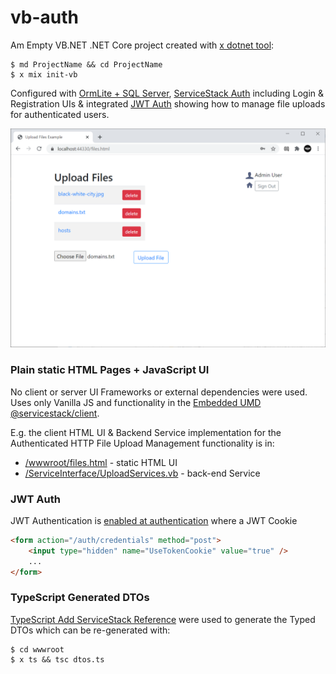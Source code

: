 # vb-auth

Am Empty VB.NET .NET Core project created with [x dotnet tool](https://docs.servicestack.net/dotnet-tool):

    $ md ProjectName && cd ProjectName
    $ x mix init-vb

Configured with [OrmLite + SQL Server](https://github.com/ServiceStack/ServiceStack.OrmLite), 
[ServiceStack Auth](https://docs.servicestack.net/authentication-and-authorization) including Login & Registration UIs
& integrated [JWT Auth](https://docs.servicestack.net/jwt-authprovider) showing how to manage file uploads for authenticated users.

![](https://raw.githubusercontent.com/NetCoreApps/vb-auth/master/screenshot.png)

### Plain static HTML Pages + JavaScript UI

No client or server UI Frameworks or external dependencies were used. Uses only Vanilla JS and functionality in the 
[Embedded UMD @servicestack/client](https://docs.servicestack.net/servicestack-client-umd).

E.g. the client HTML UI & Backend Service implementation for the Authenticated HTTP File Upload Management functionality is in:

 - [/wwwroot/files.html](https://github.com/NetCoreApps/vb-auth/blob/master/wwwroot/files.html) - static HTML UI
 - [/ServiceInterface/UploadServices.vb](https://github.com/NetCoreApps/vb-auth/blob/master/ServiceInterface/UploadServices.vb) - back-end Service

### JWT Auth

JWT Authentication is [enabled at authentication](https://docs.servicestack.net/jwt-authprovider#switching-existing-sites-to-jwt) where
a JWT Cookie

```html
<form action="/auth/credentials" method="post">
    <input type="hidden" name="UseTokenCookie" value="true" />
    ...
</form>
```

### TypeScript Generated DTOs

[TypeScript Add ServiceStack Reference](https://docs.servicestack.net/typescript-add-servicestack-reference) were used to generate the 
Typed DTOs which can be re-generated with:

    $ cd wwwroot
    $ x ts && tsc dtos.ts

